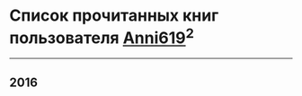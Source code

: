 # Список прочитанных книг пользователя [Anni619](https://www.facebook.com/app_scoped_user_id/100001684406416/)<sup>2</sup>
---

## 2016






